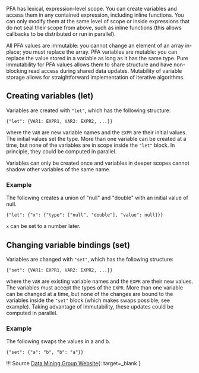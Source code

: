PFA has lexical, expression-level scope. You can create variables and access them in any contained expression, including inline functions. You can only modify them at the same level of scope or inside expressions that do not seal their scope from above, such as inline functions (this allows callbacks to be distributed or run in parallel).

All PFA values are immutable: you cannot change an element of an array in-place; you must replace the array. PFA variables are mutable: you can replace the value stored in a variable as long as it has the same type. Pure immutability for PFA values allows them to share structure and have non-blocking read access during shared data updates. Mutability of variable storage allows for straightforward implementation of iterative algorithms.

## Creating variables (let)

Variables are created with `"let"`, which has the following structure:

`{"let": {VAR1: EXPR1, VAR2: EXPR2, ...}}`

where the `VAR` are new variable names and the `EXPR` are their initial values. The initial values set the type. More than one variable can be created at a time, but none of the variables are in scope inside the `"let"` block. In principle, they could be computed in parallel.

Variables can only be created once and variables in deeper scopes cannot shadow other variables of the same name.

### Example

The following creates a union of "null" and "double" with an initial value of null.

`{"let": {"x": {"type": ["null", "double"], "value": null}}}`

`x` can be set to a number later.

## Changing variable bindings (set)

Variables are changed with `"set"`, which has the following structure:

`{"set": {VAR1: EXPR1, VAR2: EXPR2, ...}}`

where the `VAR` are existing variable names and the `EXPR` are their new values. The variables must accept the types of the `EXPR`. More than one variable can be changed at a time, but none of the changes are bound to the variables inside the `"set"` block (which makes swaps possible; see example). Taking advantage of immutability, these updates could be computed in parallel.

### Example
The following swaps the values in a and b.

`{"set": {"a": "b", "b": "a"}}`

!!! Source
    [Data Mining Group Website](http://dmg.org/pfa/){: target=_blank }